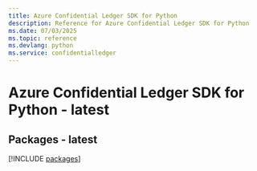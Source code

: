 ```yaml
---
title: Azure Confidential Ledger SDK for Python
description: Reference for Azure Confidential Ledger SDK for Python
ms.date: 07/03/2025
ms.topic: reference
ms.devlang: python
ms.service: confidentialledger
---
```

# Azure Confidential Ledger SDK for Python - latest
## Packages - latest
[!INCLUDE [packages](confidential-ledger-index.md)]